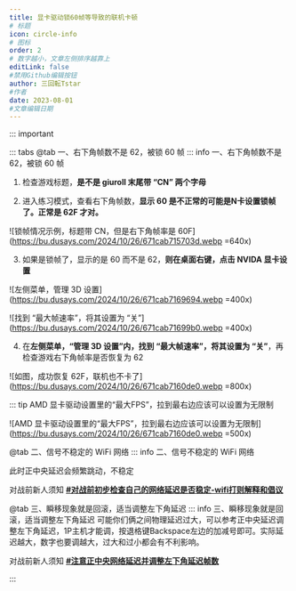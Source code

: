```yaml
---
title: 显卡驱动锁60帧等导致的联机卡顿
# 标题
icon: circle-info
# 图标
order: 2
# 数字越小，文章左侧排序越靠上
editLink: false
#禁用Github编辑按钮
author: 三回転Tstar
#作者
date: 2023-08-01
#文章编辑日期
---
```


::: important
<!-- - 当自己电脑性能不佳时右下角帧数会变红，对局卡顿（网络原因或对手电脑问题）时中央回滚数字会变黄
- 可能导致电脑性能不佳的原因：
  - 直播/录屏配置过高
  - 开启了省电模式
  - 没插电源
  - CPU 过热降频
  - 显卡驱动有问题
  - NVIDA 显卡驱动设置里锁了 60 帧 -->

::: tabs 
@tab  一、右下角帧数不是 62，被锁 60 帧
::: info 一、右下角帧数不是 62，被锁 60 帧
1. 检查游戏标题，**是不是 giuroll 末尾带 “CN” 两个字母**

2. 进入练习模式，查看右下角帧数，**显示 60 是不正常的可能是N卡设置锁帧了。正常是 62F 才对。**

![锁帧情况示例，标题带 CN，但是右下角帧率是 60F](https://bu.dusays.com/2024/10/26/671cab715703d.webp =640x)

3. 如果是锁帧了，显示的是 60 而不是 62，**则在桌面右键，点击 NVIDA 显卡设置**

![左侧菜单，管理 3D 设置](https://bu.dusays.com/2024/10/26/671cab7169694.webp =400x)

![找到 “最大帧速率”，将其设置为 “关”](https://bu.dusays.com/2024/10/26/671cab71699b0.webp =400x)

4. 在**左侧菜单，“管理 3D 设置”内，找到 “最大帧速率”，将其设置为 “关”**，再检查游戏右下角帧率是否恢复为 62

![如图，成功恢复 62F，联机也不卡了](https://bu.dusays.com/2024/10/26/671cab7160de0.webp =800x)

::: tip
AMD 显卡驱动设置里的“最大FPS”，拉到最右边应该可以设置为无限制

![AMD 显卡驱动设置里的“最大FPS”，拉到最右边应该可以设置为无限制](https://bu.dusays.com/2024/10/26/671cab7160de0.webp =500x)

@tab 二、信号不稳定的 WiFi 网络
::: info 二、信号不稳定的 WiFi 网络

此时正中央延迟会频繁跳动，不稳定

对战前新人须知 [**#对战前初步检查自己的网络延迟是否稳定-wifi打则解释和倡议**](/Beginners/BeforePlaying.html#对战前初步检查自己的网络延迟是否稳定-wifi打则解释和倡议)


@tab  三、瞬移现象就是回滚，适当调整左下角延迟
::: info 三、瞬移现象就是回滚，适当调整左下角延迟
可能你们俩之间物理延迟过大，可以参考正中央延迟调整左下角延迟，1P主机才能调，按退格键Backspace左边的加减号即可。实际延迟越大，数字也要调越大，过大和过小都会有不利影响。

对战前新人须知 [**#注意正中央网络延迟并调整左下角延迟帧数**](/Beginners/BeforePlaying.html#注意正中央网络延迟并调整左下角延迟帧数)

:::
